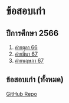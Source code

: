 # ข้อสอบเก่า

## ปีการศึกษา 2566

1. [ค่ายตุลา 66](/exams/oct66)
2. [ค่ายมีนา 67](/exams/mar67)
3. [ค่ายพฤษภา 67](/exams/may67)

## ข้อสอบเก่า (ทั้งหมด)

[GitHub Repo](https://github.com/thailand-oi-task-team/thailand-oi-tasks)